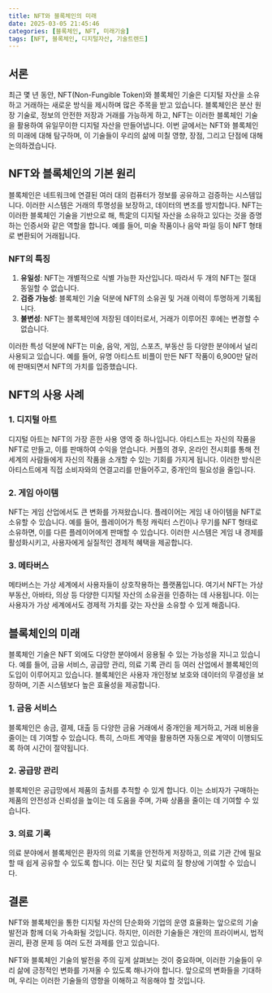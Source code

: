 ```yaml
---
title: NFT와 블록체인의 미래
date: 2025-03-05 21:45:46
categories: [블록체인, NFT, 미래기술]
tags: [NFT, 블록체인, 디지털자산, 기술트렌드]
---
```


## 서론

최근 몇 년 동안, NFT(Non-Fungible Token)와 블록체인 기술은 디지털 자산을 소유하고 거래하는 새로운 방식을 제시하며 많은 주목을 받고 있습니다. 블록체인은 분산 원장 기술로, 정보의 안전한 저장과 거래를 가능하게 하고, NFT는 이러한 블록체인 기술을 활용하여 유일무이한 디지털 자산을 만들어냅니다. 이번 글에서는 NFT와 블록체인의 미래에 대해 탐구하며, 이 기술들이 우리의 삶에 미칠 영향, 장점, 그리고 단점에 대해 논의하겠습니다.

## NFT와 블록체인의 기본 원리

블록체인은 네트워크에 연결된 여러 대의 컴퓨터가 정보를 공유하고 검증하는 시스템입니다. 이러한 시스템은 거래의 투명성을 보장하고, 데이터의 변조를 방지합니다. NFT는 이러한 블록체인 기술을 기반으로 해, 특定의 디지털 자산을 소유하고 있다는 것을 증명하는 인증서와 같은 역할을 합니다. 예를 들어, 미술 작품이나 음악 파일 등이 NFT 형태로 변환되어 거래됩니다.

### NFT의 특징
1. **유일성**: NFT는 개별적으로 식별 가능한 자산입니다. 따라서 두 개의 NFT는 절대 동일할 수 없습니다.
2. **검증 가능성**: 블록체인 기술 덕분에 NFT의 소유권 및 거래 이력이 투명하게 기록됩니다.
3. **불변성**: NFT는 블록체인에 저장된 데이터로서, 거래가 이루어진 후에는 변경할 수 없습니다.

이러한 특성 덕분에 NFT는 미술, 음악, 게임, 스포츠, 부동산 등 다양한 분야에서 널리 사용되고 있습니다. 예를 들어, 유명 아티스트 비플이 만든 NFT 작품이 6,900만 달러에 판매되면서 NFT의 가치를 입증했습니다.

## NFT의 사용 사례

### 1. 디지털 아트
디지털 아트는 NFT의 가장 흔한 사용 영역 중 하나입니다. 아티스트는 자신의 작품을 NFT로 만들고, 이를 판매하여 수익을 얻습니다. 커플의 경우, 온라인 전시회를 통해 전 세계의 사람들에게 자신의 작품을 소개할 수 있는 기회를 가지게 됩니다. 이러한 방식은 아티스트에게 직접 소비자와의 연결고리를 만들어주고, 중개인의 필요성을 줄입니다.  

### 2. 게임 아이템
NFT는 게임 산업에서도 큰 변화를 가져왔습니다. 플레이어는 게임 내 아이템을 NFT로 소유할 수 있습니다. 예를 들어, 플레이어가 특정 캐릭터 스킨이나 무기를 NFT 형태로 소유하면, 이를 다른 플레이어에게 판매할 수 있습니다. 이러한 시스템은 게임 내 경제를 활성화시키고, 사용자에게 실질적인 경제적 혜택을 제공합니다.

### 3. 메타버스
메타버스는 가상 세계에서 사용자들이 상호작용하는 플랫폼입니다. 여기서 NFT는 가상 부동산, 아바타, 의상 등 다양한 디지털 자산의 소유권을 인증하는 데 사용됩니다. 이는 사용자가 가상 세계에서도 경제적 가치를 갖는 자산을 소유할 수 있게 해줍니다.

## 블록체인의 미래

블록체인 기술은 NFT 외에도 다양한 분야에서 응용될 수 있는 가능성을 지니고 있습니다. 예를 들어, 금융 서비스, 공급망 관리, 의료 기록 관리 등 여러 산업에서 블록체인의 도입이 이루어지고 있습니다. 블록체인은 사용자 개인정보 보호와 데이터의 무결성을 보장하며, 기존 시스템보다 높은 효율성을 제공합니다.

### 1. 금융 서비스
블록체인은 송금, 결제, 대출 등 다양한 금융 거래에서 중개인을 제거하고, 거래 비용을 줄이는 데 기여할 수 있습니다. 특히, 스마트 계약을 활용하면 자동으로 계약이 이행되도록 하여 시간이 절약됩니다.

### 2. 공급망 관리
블록체인은 공급망에서 제품의 출처를 추적할 수 있게 합니다. 이는 소비자가 구매하는 제품의 안전성과 신뢰성을 높이는 데 도움을 주며, 가짜 상품을 줄이는 데 기여할 수 있습니다.

### 3. 의료 기록
의료 분야에서 블록체인은 환자의 의료 기록을 안전하게 저장하고, 의료 기관 간에 필요할 때 쉽게 공유할 수 있도록 합니다. 이는 진단 및 치료의 질 향상에 기여할 수 있습니다.

## 결론

NFT와 블록체인을 통한 디지털 자산의 단순화와 기업의 운영 효율화는 앞으로의 기술 발전과 함께 더욱 가속화될 것입니다. 하지만, 이러한 기술들은 개인의 프라이버시, 법적 권리, 환경 문제 등 여러 도전 과제를 안고 있습니다. 

NFT와 블록체인 기술의 발전을 주의 깊게 살펴보는 것이 중요하며, 이러한 기술들이 우리 삶에 긍정적인 변화를 가져올 수 있도록 해나가야 합니다. 앞으로의 변화들을 기대하며, 우리는 이러한 기술들의 영향을 이해하고 적응해야 할 것입니다.